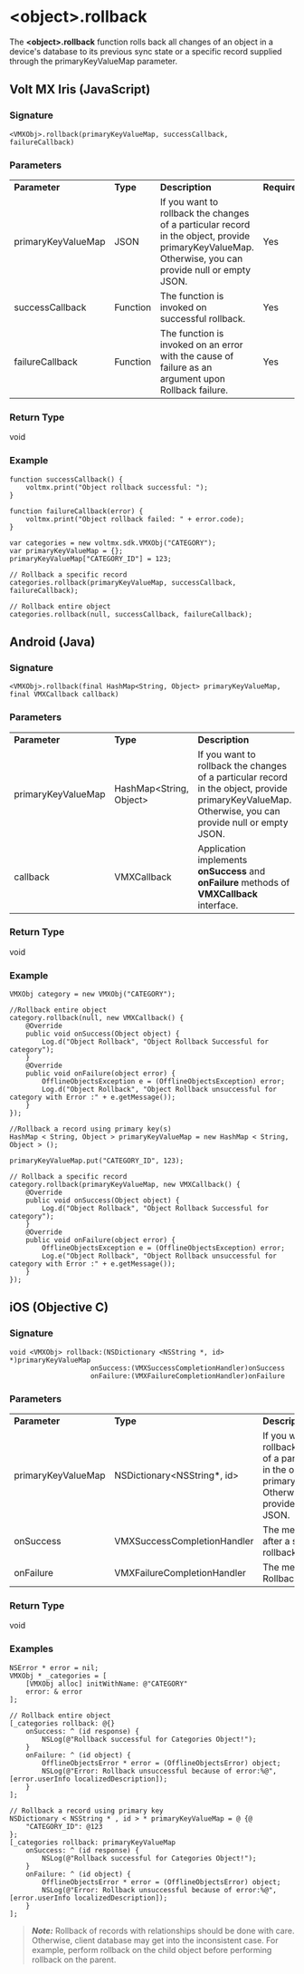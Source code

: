 
\<object\>.rollback
=================

The **\<object\>.rollback** function rolls back all changes of an object in a device's database to its previous sync state or a specific record supplied through the primaryKeyValueMap parameter.

Volt MX  Iris (JavaScript)
-------------------------------

### Signature

```
<VMXObj>.rollback(primaryKeyValueMap, successCallback, failureCallback)

```

### Parameters

<table style="margin-left: 0;margin-right: auto;mc-table-style: url('Resources/TableStyles/Basic.css');" class="TableStyle-Basic" cellspacing="0"><colgroup><col class="TableStyle-Basic-Column-Column1"> <col class="TableStyle-Basic-Column-Column1"> <col class="TableStyle-Basic-Column-Column1"> <col class="TableStyle-Basic-Column-Column1" style="width: 100px;"></colgroup><tbody><tr class="TableStyle-Basic-Body-Body1"><td style="font-weight: bold;" class="TableStyle-Basic-BodyE-Column1-Body1">Parameter</td><td class="TableStyle-Basic-BodyE-Column1-Body1" style="font-weight: bold;">Type</td><td style="font-weight: bold;" class="TableStyle-Basic-BodyE-Column1-Body1">Description</td><td class="TableStyle-Basic-BodyD-Column1-Body1" style="font-weight: bold;">Required</td></tr><tr class="TableStyle-Basic-Body-Body1"><td style="font-weight: normal;" class="TableStyle-Basic-BodyE-Column1-Body1">primaryKeyValueMap</td><td class="TableStyle-Basic-BodyE-Column1-Body1">JSON</td><td style="font-weight: normal;" class="TableStyle-Basic-BodyE-Column1-Body1">If you want to rollback the changes of a particular record in the object, provide primaryKeyValueMap. Otherwise, you can provide null or empty JSON.</td><td class="TableStyle-Basic-BodyD-Column1-Body1">Yes</td></tr><tr class="TableStyle-Basic-Body-Body1"><td class="TableStyle-Basic-BodyE-Column1-Body1">successCallback</td><td class="TableStyle-Basic-BodyE-Column1-Body1">Function</td><td class="TableStyle-Basic-BodyE-Column1-Body1">The function is invoked on successful rollback.</td><td class="TableStyle-Basic-BodyD-Column1-Body1">Yes</td></tr><tr class="TableStyle-Basic-Body-Body1"><td class="TableStyle-Basic-BodyB-Column1-Body1">failureCallback</td><td class="TableStyle-Basic-BodyB-Column1-Body1">Function</td><td class="TableStyle-Basic-BodyB-Column1-Body1">The function is invoked on an error with the cause of failure as an argument upon Rollback failure.</td><td class="TableStyle-Basic-BodyA-Column1-Body1">Yes</td></tr></tbody></table>

### Return Type

void

### Example

```
function successCallback() {
    voltmx.print("Object rollback successful: ");
}

function failureCallback(error) {
    voltmx.print("Object rollback failed: " + error.code);
}

var categories = new voltmx.sdk.VMXObj("CATEGORY");
var primaryKeyValueMap = {};
primaryKeyValueMap["CATEGORY_ID"] = 123;

// Rollback a specific record
categories.rollback(primaryKeyValueMap, successCallback, failureCallback);

// Rollback entire object
categories.rollback(null, successCallback, failureCallback);

```

Android (Java)
--------------

### Signature

```
<VMXObj>.rollback(final HashMap<String, Object> primaryKeyValueMap, final VMXCallback callback)

```

### Parameters

<table style="margin-left: 0;margin-right: auto;mc-table-style: url('Resources/TableStyles/Basic.css');" class="TableStyle-Basic" cellspacing="0"><colgroup><col class="TableStyle-Basic-Column-Column1"> <col class="TableStyle-Basic-Column-Column1"> <col class="TableStyle-Basic-Column-Column1" style="width: 307px;"> <col class="TableStyle-Basic-Column-Column1"></colgroup><tbody><tr class="TableStyle-Basic-Body-Body1"><td style="font-weight: bold;" class="TableStyle-Basic-BodyE-Column1-Body1">Parameter</td><td class="TableStyle-Basic-BodyE-Column1-Body1" style="font-weight: bold;">Type</td><td style="font-weight: bold;" class="TableStyle-Basic-BodyE-Column1-Body1">Description</td><td class="TableStyle-Basic-BodyD-Column1-Body1" style="font-weight: bold;">Required</td></tr><tr class="TableStyle-Basic-Body-Body1"><td class="TableStyle-Basic-BodyE-Column1-Body1">primaryKeyValueMap</td><td class="TableStyle-Basic-BodyE-Column1-Body1">HashMap&lt;String, Object&gt;</td><td class="TableStyle-Basic-BodyE-Column1-Body1">If you want to rollback the changes of a particular record in the object, provide primaryKeyValueMap. Otherwise, you can provide null or empty JSON.</td><td class="TableStyle-Basic-BodyD-Column1-Body1">Yes</td></tr><tr class="TableStyle-Basic-Body-Body1"><td class="TableStyle-Basic-BodyB-Column1-Body1">callback</td><td class="TableStyle-Basic-BodyB-Column1-Body1">VMXCallback</td><td class="TableStyle-Basic-BodyB-Column1-Body1">Application implements <b>onSuccess</b> and <b>onFailure</b> methods of <b>VMXCallback</b> interface.</td><td class="TableStyle-Basic-BodyA-Column1-Body1">Yes</td></tr></tbody></table>

### Return Type

void

### Example

```
VMXObj category = new VMXObj("CATEGORY");

//Rollback entire object
category.rollback(null, new VMXCallback() {
    @Override
    public void onSuccess(Object object) {
        Log.d("Object Rollback", "Object Rollback Successful for category");
    }
    @Override
    public void onFailure(object error) {
        OfflineObjectsException e = (OfflineObjectsException) error;
        Log.d("Object Rollback", "Object Rollback unsuccessful for category with Error :" + e.getMessage());
    }
});

//Rollback a record using primary key(s)
HashMap < String, Object > primaryKeyValueMap = new HashMap < String, Object > ();

primaryKeyValueMap.put("CATEGORY_ID", 123);

// Rollback a specific record
category.rollback(primaryKeyValueMap, new VMXCallback() {
    @Override
    public void onSuccess(Object object) {
        Log.d("Object Rollback", "Object Rollback Successful for category");
    }
    @Override
    public void onFailure(object error) {
        OfflineObjectsException e = (OfflineObjectsException) error;
        Log.e("Object Rollback", "Object Rollback unsuccessful for category with Error :" + e.getMessage());
    }
});
```

iOS (Objective C)
-----------------

### Signature

```
void <VMXObj> rollback:(NSDictionary <NSString *, id> *)primaryKeyValueMap 
                    onSuccess:(VMXSuccessCompletionHandler)onSuccess 
                    onFailure:(VMXFailureCompletionHandler)onFailure

```

### Parameters

<table style="margin-left: 0;margin-right: auto;mc-table-style: url('Resources/TableStyles/Basic.css');" class="TableStyle-Basic" cellspacing="0"><colgroup><col class="TableStyle-Basic-Column-Column1"> <col class="TableStyle-Basic-Column-Column1" style="width: 208px;"> <col class="TableStyle-Basic-Column-Column1" style="width: 483px;"> <col class="TableStyle-Basic-Column-Column1"></colgroup><tbody><tr class="TableStyle-Basic-Body-Body1"><td style="font-weight: bold;" class="TableStyle-Basic-BodyE-Column1-Body1">Parameter</td><td class="TableStyle-Basic-BodyE-Column1-Body1" style="font-weight: bold;">Type</td><td style="font-weight: bold;" class="TableStyle-Basic-BodyE-Column1-Body1">Description</td><td class="TableStyle-Basic-BodyD-Column1-Body1" style="font-weight: bold;">Required</td></tr><tr class="TableStyle-Basic-Body-Body1"><td style="font-weight: normal;" class="TableStyle-Basic-BodyE-Column1-Body1">primaryKeyValueMap</td><td class="TableStyle-Basic-BodyE-Column1-Body1">NSDictionary&lt;NSString*, id&gt;</td><td style="font-weight: normal;" class="TableStyle-Basic-BodyE-Column1-Body1">If you want to rollback the changes of a particular record in the object, provide primaryKeyValueMap. Otherwise, you can provide null or empty JSON.</td><td class="TableStyle-Basic-BodyD-Column1-Body1">Yes</td></tr><tr class="TableStyle-Basic-Body-Body1"><td style="font-weight: normal;" class="TableStyle-Basic-BodyE-Column1-Body1">onSuccess</td><td class="TableStyle-Basic-BodyE-Column1-Body1">VMXSuccessCompletionHandler</td><td style="font-weight: normal;" class="TableStyle-Basic-BodyE-Column1-Body1">The method called after a successful rollback.</td><td class="TableStyle-Basic-BodyD-Column1-Body1">Yes</td></tr><tr class="TableStyle-Basic-Body-Body1"><td class="TableStyle-Basic-BodyB-Column1-Body1">onFailure</td><td class="TableStyle-Basic-BodyB-Column1-Body1">VMXFailureCompletionHandler</td><td class="TableStyle-Basic-BodyB-Column1-Body1">The method called on Rollback failure.</td><td class="TableStyle-Basic-BodyA-Column1-Body1">Yes</td></tr></tbody></table>

### Return Type

void

### Examples

```
NSError * error = nil;
VMXObj * _categories = [
    [VMXObj alloc] initWithName: @"CATEGORY"
    error: & error
];

// Rollback entire object
[_categories rollback: @{}
    onSuccess: ^ (id response) {
        NSLog(@"Rollback successful for Categories Object!");
    }
    onFailure: ^ (id object) {
        OfflineObjectsError * error = (OfflineObjectsError) object;
        NSLog(@"Error: Rollback unsuccessful because of error:%@", [error.userInfo localizedDescription]);
    }
];

// Rollback a record using primary key
NSDictionary < NSString * , id > * primaryKeyValueMap = @ {@
    "CATEGORY_ID": @123
};
[_categories rollback: primaryKeyValueMap
    onSuccess: ^ (id response) {
        NSLog(@"Rollback successful for Categories Object!");
    }
    onFailure: ^ (id object) {
        OfflineObjectsError * error = (OfflineObjectsError) object;
        NSLog(@"Error: Rollback unsuccessful because of error:%@", [error.userInfo localizedDescription]);
    }
];

```

> **_Note:_** Rollback of records with relationships should be done with care. Otherwise, client database may get into the inconsistent case. For example, perform rollback on the child object before performing rollback on the parent.
